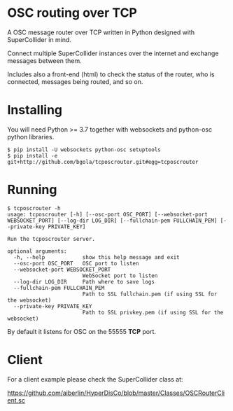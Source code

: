 # OSC routing over TCP

A OSC message router over TCP written in Python designed with SuperCollider in mind.

Connect multiple SuperCollider instances over the internet and exchange messages between them.

Includes also a front-end (html) to check the status of the router, who is connected, messages being routed, and so on.

# Installing 

You will need Python >= 3.7 together with websockets and python-osc python libraries.

```
$ pip install -U websockets python-osc setuptools
$ pip install -e git+http://github.com/bgola/tcposcrouter.git#egg=tcposcrouter
```

# Running

```
$ tcposcrouter -h
usage: tcposcrouter [-h] [--osc-port OSC_PORT] [--websocket-port WEBSOCKET_PORT] [--log-dir LOG_DIR] [--fullchain-pem FULLCHAIN_PEM] [--private-key PRIVATE_KEY]

Run the tcposcrouter server.

optional arguments:
  -h, --help            show this help message and exit
  --osc-port OSC_PORT   OSC port to listen
  --websocket-port WEBSOCKET_PORT
                        WebSocket port to listen
  --log-dir LOG_DIR     Path where to save logs
  --fullchain-pem FULLCHAIN_PEM
                        Path to SSL fullchain.pem (if using SSL for the websocket)
  --private-key PRIVATE_KEY
                        Path to SSL privkey.pem (if using SSL for the websocket)
```

By default it listens for OSC on the 55555 **TCP** port.

# Client

For a client example please check the SuperCollider class at:

https://github.com/aiberlin/HyperDisCo/blob/master/Classes/OSCRouterClient.sc

